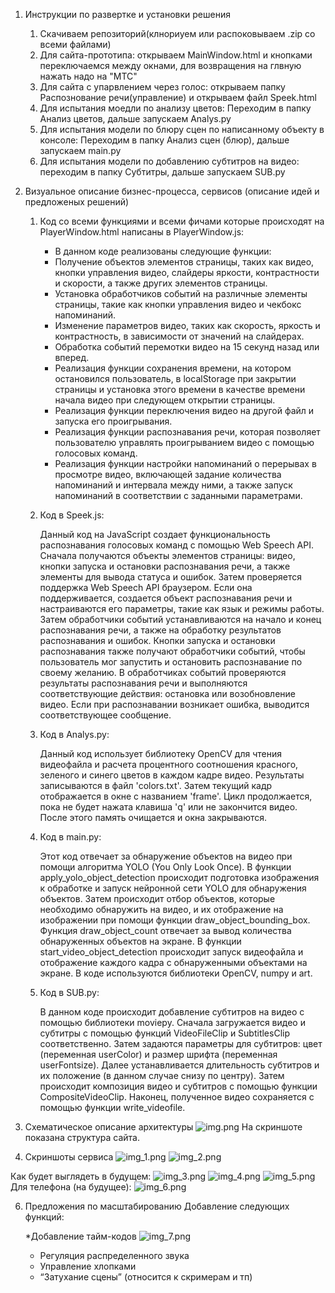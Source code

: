 1) Инструкции по развертке и установки решения 
   1. Скачиваем репозиторий(клнориуем или распоковываем .zip со всеми файлами)
   2. Для сайта-прототипа: открываем MainWindow.html и кнопками переключаемся между окнами, для возвращения на глвную нажать надо на "МТС"
   3. Для сайта с упарвлением через голос: открываем папку Распознование речи(управление) и открываем файл Speek.html
   4. Для испытания моедли по анализу цветов: Переходим в папку Анализ цветов, дальше запускаем Analys.py
   5. Для испытания модели по блюру сцен по написанному объекту в консоле: Переходим в папку Анализ сцен (блюр), дальше запускаем main.py
   6. Для испытания модели по добавлению субтитров на видео: переходим в папку Субтитры, дальше запускаем SUB.py


2) Визуальное описание бизнес-процесса, сервисов (описание идей и предложеных решений)
    1. Код со всеми функциями и всеми фичами которые происходят на PlayerWindow.html написаны в PlayerWindow.js:
       * В данном коде реализованы следующие функции:
       * Получение объектов элементов страницы, таких как видео, кнопки управления видео, слайдеры яркости, контрастности и скорости, а также других элементов страницы.
       * Установка обработчиков событий на различные элементы страницы, такие как кнопки управления видео и чекбокс напоминаний.
       * Изменение параметров видео, таких как скорость, яркость и контрастность, в зависимости от значений на слайдерах.
       * Обработка событий перемотки видео на 15 секунд назад или вперед.
       * Реализация функции сохранения времени, на котором остановился пользователь, в localStorage при закрытии страницы и установка этого времени в качестве времени начала видео при следующем открытии страницы.
       * Реализация функции переключения видео на другой файл и запуска его проигрывания.
       * Реализация функции распознавания речи, которая позволяет пользователю управлять проигрыванием видео с помощью голосовых команд.
       * Реализация функции настройки напоминаний о перерывах в просмотре видео, включающей задание количества напоминаний и интервала между ними, а также запуск напоминаний в соответствии с заданными параметрами.
    2. Код в Speek.js:
   
       Данный код на JavaScript создает функциональность распознавания голосовых команд с помощью Web Speech API. Сначала получаются объекты элементов страницы: видео, кнопки запуска и остановки распознавания речи, а также элементы для вывода статуса и ошибок. Затем проверяется поддержка Web Speech API браузером. Если она поддерживается, создается объект распознавания речи и настраиваются его параметры, такие как язык и режимы работы. Затем обработчики событий устанавливаются на начало и конец распознавания речи, а также на обработку результатов распознавания и ошибок. Кнопки запуска и остановки распознавания также получают обработчики событий, чтобы пользователь мог запустить и остановить распознавание по своему желанию. В обработчиках событий проверяются результаты распознавания речи и выполняются соответствующие действия: остановка или возобновление видео. Если при распознавании возникает ошибка, выводится соответствующее сообщение.
    3. Код в Analys.py:
   
       Данный код использует библиотеку OpenCV для чтения видеофайла и расчета процентного соотношения красного, зеленого и синего цветов в каждом кадре видео. Результаты записываются в файл 'colors.txt'. Затем текущий кадр отображается в окне с названием 'frame'. Цикл продолжается, пока не будет нажата клавиша 'q' или не закончится видео. После этого память очищается и окна закрываются.
    4. Код в main.py:
   
       Этот код отвечает за обнаружение объектов на видео при помощи алгоритма YOLO (You Only Look Once). В функции apply_yolo_object_detection происходит подготовка изображения к обработке и запуск нейронной сети YOLO для обнаружения объектов. Затем происходит отбор объектов, которые необходимо обнаружить на видео, и их отображение на изображении при помощи функции draw_object_bounding_box. Функция draw_object_count отвечает за вывод количества обнаруженных объектов на экране. В функции start_video_object_detection происходит запуск видеофайла и отображение каждого кадра с обнаруженными объектами на экране. В коде используются библиотеки OpenCV, numpy и art.
    5. Код в SUB.py:
   
       В данном коде происходит добавление субтитров на видео с помощью библиотеки moviepy.
       Сначала загружается видео и субтитры с помощью функций VideoFileClip и SubtitlesClip соответственно. Затем задаются параметры для субтитров: цвет (переменная userColor) и размер шрифта (переменная userFontsize).
       Далее устанавливается длительность субтитров и их положение (в данном случае снизу по центру). Затем происходит композиция видео и субтитров с помощью функции CompositeVideoClip.
       Наконец, полученное видео сохраняется с помощью функции write_videofile.

3) Схематическое описание архитектуры
![img.png](img.png)
На скриншоте показана структура сайта.

4) Скриншоты сервиса
![img_1.png](img_1.png)
![img_2.png](img_2.png)

Как будет выглядеть в будущем:
![img_3.png](img_3.png)
![img_4.png](img_4.png)
![img_5.png](img_5.png)
Для телефона (на будущее):
![img_6.png](img_6.png)

6) Предложения по масштабированию
   Добавление следующих функций:

      *Добавление тайм-кодов
![img_7.png](img_7.png)
      * Регуляция распределенного звука
      * Управление хлопками
      * “Затухание сцены” (относится к скримерам и тп)